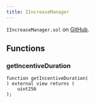 ```yaml
---
title: IIncreaseManager
---
```


<!-- This is an autogenerated file. Do not edit! -->

`IIncreaseManager.sol` on [GitHub](https://github.com/flare-foundation/flare-smart-contracts-v2/blob/main/contracts/userInterfaces/IIncreaseManager.sol).

## Functions

### getIncentiveDuration

```solidity
function getIncentiveDuration(
) external view returns (
    uint256
);
```

